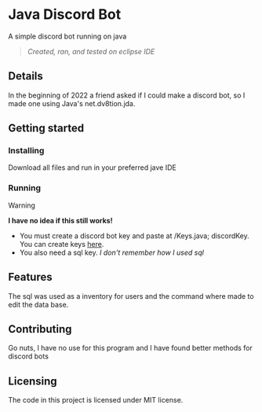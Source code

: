 # Java Discord Bot
A simple discord bot running on java
>*Created, ran, and tested on eclipse IDE*


## Details
In the beginning of 2022 a friend asked if I could make a discord bot, so I made one using Java's net.dv8tion.jda.


## Getting started
### Installing
Download all files and run in your preferred jave IDE

### Running
> [!WARNING]
> **I have no idea if this still works!**
- You must create a discord bot key and paste at /Keys.java; discordKey. You can create keys [here](https://discord.com/developers/applications).
- You also need a sql key. *I don't remember how I used sql*


## Features
The sql was used as a inventory for users and the command where made to edit the data base.


## Contributing
Go nuts, I have no use for this program and I have found better methods for discord bots


## Licensing
The code in this project is licensed under MIT license.
